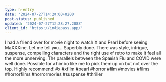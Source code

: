 ```yaml
---
type: h-entry
date: '2024-07-27T14:28:00+0200'
post-status: published
updated: '2024-07-27T12:28:27.208Z'
client_id: 'https://indiepass.app/'
---
```

I had a friend over for movie night to watch X and Pearl before seeing MaXXXine. Let me tell you... Superbly done. There was style, intrigue, suspense, compelling characters and the right use of retro to make it feel all the more unnerving. The parallels between the Spanish Flu and COVID were well done. Possible for a himbo like me to pick them up on but not over the top. Highly recommend! #x #xfilm #pearl #horror #film #movies #films #horrorfilms #horrormovies #suspense #thriller
